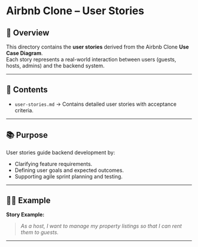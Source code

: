 # Airbnb Clone – User Stories

## 🧾 Overview
This directory contains the **user stories** derived from the Airbnb Clone **Use Case Diagram**.  
Each story represents a real-world interaction between users (guests, hosts, admins) and the backend system.

---

## 🧩 Contents
- `user-stories.md` → Contains detailed user stories with acceptance criteria.

---

## 📚 Purpose
User stories guide backend development by:
- Clarifying feature requirements.
- Defining user goals and expected outcomes.
- Supporting agile sprint planning and testing.

---

## 👩‍💻 Example
**Story Example:**  
> *As a host, I want to manage my property listings so that I can rent them to guests.*

---
